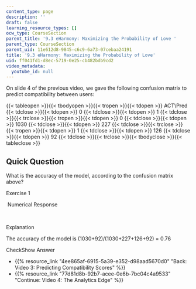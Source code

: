 ```yaml
---
content_type: page
description: ''
draft: false
learning_resource_types: []
ocw_type: CourseSection
parent_title: '9.3 eHarmony: Maximizing the Probability of Love '
parent_type: CourseSection
parent_uid: 11e612d8-9845-c6c9-6a73-07cebaa24191
title: '9.3 eHarmony: Maximizing the Probability of Love'
uid: ff041fd1-d8ec-5719-0e25-cb482bdb9cd2
video_metadata:
  youtube_id: null
---
```

On slide 4 of the previous video, we gave the following confusion matrix to predict compatibility between users:

{{< tableopen >}}{{< tbodyopen >}}{{< tropen >}}{{< tdopen >}}
ACT\\Pred
{{< tdclose >}}{{< tdopen >}}
0
{{< tdclose >}}{{< tdopen >}}
1
{{< tdclose >}}{{< trclose >}}{{< tropen >}}{{< tdopen >}}
0
{{< tdclose >}}{{< tdopen >}}
1030
{{< tdclose >}}{{< tdopen >}}
227
{{< tdclose >}}{{< trclose >}}{{< tropen >}}{{< tdopen >}}
1
{{< tdclose >}}{{< tdopen >}}
126
{{< tdclose >}}{{< tdopen >}}
92
{{< tdclose >}}{{< trclose >}}{{< tbodyclose >}}{{< tableclose >}}

## Quick Question

What is the accuracy of the model, according to the confusion matrix above?

Exercise 1

&nbsp;Numerical Response&nbsp;

 

Explanation

The accuracy of the model is (1030+92)/(1030+227+126+92) = 0.76

CheckShow Answer

- {{% resource_link "4ee865af-6915-5a39-e352-d98aad5670d0" "Back: Video 3: Predicting Compatibility Scores" %}}
- {{% resource_link "77d81d8b-92b7-acee-0e6b-7bc04c4a9533" "Continue: Video 4: The Analytics Edge" %}}